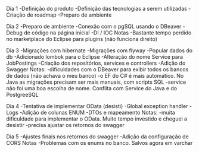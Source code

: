 Dia 1
-Definição do produto
-Definição das tecnologias a serem utilizadas
-Criação de roadmap
-Preparo de ambiente

Dia 2
-Preparo de ambiente
-Conexão com o pgSQL usando o DBeaver
-Debug de código na página inicial
-DI / IOC
Notas
-Bastante tempo perdido no marketplace do Eclipse para plugins (não funciona direito)

Dia 3
-Migrações com hibernate
-Migrações com flyway
-Popular dados do db
-Adicionado lombok para o Eclipse
-Alteração do nome Service para JobPostings
-Criação dos repositórios, services e controllers
-Adição do Swagger
Notas: 
-dificuldades com o DBeaver para exibir todos os bancos de dados (não achava o meu banco)
-o EF do C# é mais automático. No Java as migrações precisam ser mais manuais, com scripts SQL
-service não foi uma boa escolha de nome. Conflita com Service do Java e do PostgreeSQL

Dia 4
-Tentativa de implementar OData (desisti)
-Global exception handler
-Logs
-Adição de colunas ENUM
-DTOs e mapeamento
Notas: 
-muita dificuldade para implementar o OData. Muito tempo investido e cheguei a desistir
-precisa ajustar os retornos do swagger

Dia 5
-Ajustes finais nos retornos do swagger
-Adição da configuração de CORS
Notas
-Problemas com os enums no banco. Salvos agora em varchar

